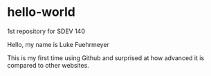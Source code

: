 # hello-world
1st repository for SDEV 140

Hello, my name is Luke Fuehrmeyer

This is my first time using Github and surprised at how advanced it is compared to other websites.
